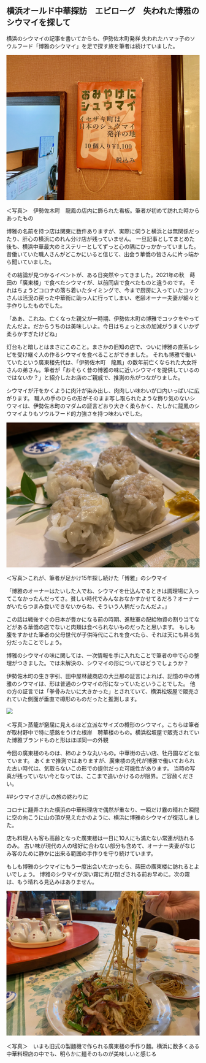## 横浜オールド中華探訪　エピローグ　失われた博雅のシウマイを探して

横浜のシウマイの記事を書いてからも、伊勢佐木町発祥 失われたハマッ子のソウルフード「博雅のシウマイ」を足で探す旅を筆者は続けていました。

![](images/IMG_5302.jpeg)

＜写真＞　伊勢佐木町　龍鳳の店内に飾られた看板。筆者が初めて訪れた時からあったもの

博雅の名前を持つ店は関東に数件ありますが、実際に伺うと横浜とは無関係だったり、肝心の横浜にのれん分け店が残っていません。
一旦記事としてまとめた後も、横浜中華最大のミステリーとしてずっと心の隅にひっかかっていました。
昔働いていた職人さんがどこかにいると信じて、出会う華僑の皆さんに片っ端から聞いていました。

その結論が見つかるイベントが、ある日突然やってきました。2021年の秋　蒔田の「廣東楼」で食べたシウマイが、以前同店で食べたものと違うのです。
それはちょうどコロナの落ち着いたタイミングで、今まで厨房に入っていたコックさんは活況の戻った中華街に助っ人に行ってしまい、老齢オーナー夫妻が細々と手作りしたものでした。

「ああ、これね、亡くなった親父が一時期、伊勢佐木町の博雅でコックをやってたんだよ。だからうちのは美味しいよ。今日はちょっと水の加減がうまくいかず柔らかすぎたけどね」

灯台もと暗しとはまさにこのこと。まさかの旧知の店で、ついに博雅の直系レシピを受け継ぐ人の作るシウマイを食べることができました。
それも博雅で働いていたという廣東楼先代は、「伊勢佐木町　龍鳳」の数年前亡くなられた大女将さんの弟さん。筆者が「おそらく昔の博雅の味に近いシウマイを提供しているのではないか？」と紹介したお店のご親戚で、推測の糸がつながりました。

シウマイが汗をかくように肉汁が染み出し、肉肉しい味わいが口内いっぱいに広がります。
職人の手のひらの形がそのまま写し取られたような飾り気のないシウマイは、伊勢佐木町のマダムの証言どおり大きく柔らかく、たしかに龍鳳のシウマイよりもソウルフード的力強さを持つ味わいでした。

![](images/IMG_5288.jpeg)

＜写真＞これが、筆者が足かけ15年探し続けた「博雅」のシウマイ

「博雅のオーナーはたいした人でね、シウマイを仕込んでるときは調理場に入ってこなかったんだってさ。貧しい時代でみんなおなかすかせてるだろ？オーナーがいたらつまみ食いできないからね、そういう人柄だったんだよ。」

この話は戦後すぐの日本が豊かになる前の時期、進駐軍の配給物資の割り当てなどがある華僑の店でないと肉類は食べられないものだったと思います。
もしも腹をすかせた筆者の父母世代が子供時代にこれを食べたら、それは天にも昇る気分だったことでしょう。

博雅のシウマイの味に関しては、一次情報を手に入れたことで筆者の中で心の整理がつきました。では未解決の、シウマイの形についてはどうでしょうか？


伊勢佐木町の生き字引、田中屋林蔵商店の大旦那の証言によれば、記憶の中の博雅のシウマイは、形は普通のシウマイの形になっていたということでした。
他の方の証言では「拳骨みたいに大きかった」とされていて、横浜松坂屋で販売されていた側面が垂直で樽形のものだったと推測します。

![](images/R0004234.jpeg)

＜写真＞蒸籠が窮屈に見えるほど立派なサイズの樽形のシウマイ。こちらは筆者が取材野中で特に感銘をうけた根岸　聘華楼のもの。横浜松坂屋で販売されていた博雅ブランドものと形はほぼ同一の外観

今回の廣東楼のものは、柿のような丸いもの。中華街の古い店、牡丹園などと似ています。
あくまで推測ではありますが、廣東楼の先代が博雅で働いておられた古い時代は、気取らないこの形での提供だった可能性があります。
当時の写真が残っていない今となっては、ここまで追いかけるのが限界。ご容赦ください。

##シウマイさがしの旅の終わりに

コロナに翻弄された横浜の中華料理店で偶然が重なり、一瞬だけ霧の晴れた瞬間に空の向こうに山の頂が見えたかのように、横浜に博雅のシウマイが復活しました。

店も料理人も客も高齢となった廣東楼は一日に10人にも満たない常連が訪れるのみ。
古い味が現代の人の嗜好に合わない部分も含めて、オーナー夫妻がなじみ客のために静かに出来る範囲の手作りを守り続けています。

もしも博雅のシウマイにもう一度出会いたかったら、蒔田の廣東楼に訪れるとよいでしょう。
博雅のシウマイが深い霧に再び閉ざされる前お早めに。次の霧は、もう晴れる見込みはありません。

![](images/IMG_5287.jpeg)

＜写真＞　いまも旧式の製麺機で作られる廣東楼の手作り麺。横浜に数多くある中華料理店の中でも、明らかに麺そのものが美味しいと感じる


